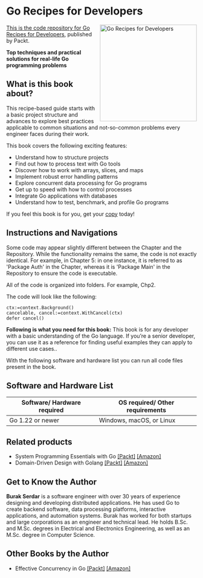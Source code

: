 # Go Recipes for Developers

<a href="https://www.packtpub.com/en-us/product/go-recipes-for-developers-9781835464786"> <img src="https://content.packt.com/_/image/xxlarge/B21961/cover_image.jpg" alt="Go Recipes for Developers" itemprop="url" height="256px" align="right">

This is the code repository for [Go Recipes for Developers](https://www.packtpub.com/en-us/product/go-recipes-for-developers-9781835464786), published by Packt.

**Top techniques and practical solutions for real-life Go programming problems**

## What is this book about?
This recipe-based guide starts with a basic project structure and advances to explore best practices applicable to common situations and not-so-common problems every engineer faces during their work.

This book covers the following exciting features:
* Understand how to structure projects
* Find out how to process text with Go tools
* Discover how to work with arrays, slices, and maps
* Implement robust error handling patterns
* Explore concurrent data processing for Go programs
* Get up to speed with how to control processes
* Integrate Go applications with databases
* Understand how to test, benchmark, and profile Go programs

If you feel this book is for you, get your [copy](https://a.co/d/hxca2hS) today!

## Instructions and Navigations

Some code may appear slightly different between the Chapter and the Repository. While the functionality remains the same, the code is not exactly identical. For example, in Chapter 5: in one instance, it is referred to as 'Package Auth' in the Chapter, whereas it is 'Package Main' in the Repository to ensure the code is executable.

All of the code is organized into folders. For example, Chp2.

The code will look like the following:

```
ctx:=context.Background()
cancelable, cancel:=context.WithCancel(ctx)
defer cancel()
```

**Following is what you need for this book:**
This book is for any developer with a basic understanding of the Go language. If you’re a senior developer, you can use it as a reference for finding useful examples they can apply to different use cases..

With the following software and hardware list you can run all code files present in the book.

## Software and Hardware List
| Software/ Hardware required | OS required/ Other requirements |
| ------------------------------------ | ----------------------------------- |
| Go 1.22 or newer | Windows, macOS, or Linux |

## Related products
* System Programming Essentials with Go [[Packt]](https://www.packtpub.com/en-us/product/system-programming-essentials-with-go-9781801813440) [[Amazon]](https://a.co/d/9bBmOqZ)
* Domain-Driven Design with Golang [[Packt]](https://www.packtpub.com/en-us/product/domain-driven-design-with-golang-9781804619261) [[Amazon]](https://a.co/d/32Uzd54)

## Get to Know the Author
**Burak Serdar** is a software engineer with over 30 years of experience designing and developing distributed applications. He has used Go to create backend software, data processing platforms, interactive applications, and automation systems. Burak has worked for both startups and large corporations as an engineer and technical lead. He holds B.Sc. and M.Sc. degrees in Electrical and Electronics Engineering, as well as an M.Sc. degree in Computer Science.

## Other Books by the Author
* Effective Concurrency in Go [[Packt]](https://www.packtpub.com/en-us/product/effective-concurrency-in-go-9781804619070) [[Amazon]](https://a.co/d/04ScE6a)





